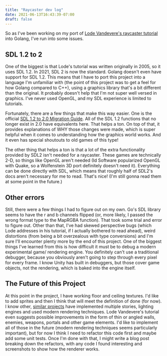 ```yaml
---
title: "Raycaster dev log"
date: 2021-06-13T16:43:39-07:00
draft: false
---
```


So as I've been working on my port of [Lode Vandevere's raycaster tutorial](https://lodev.org/cgtutor/index.html) into Golang, I've run into some issues. 

## SDL 1.2 to 2

One of the biggest is that Lode's tutorial was written originally in 2005, so it uses SDL 1.2. In 2021, SDL 2 is now the standard. Golang doesn't even have support for SDL 1.2. This means that I have to port this project into a language I'm unfamiliar with (the point of this project was to get a feel for how Golang compared to C++), using a graphics library that's a bit different than the original. It probably doesn't help that I'm not super well versed in graphics. I've never used OpenGL, and my SDL experience is limited to tutorials. 

Fortunately, there are a few things that make this way easier. One is the official [SDL 1.2 to 2.0 Migration Guide](https://wiki.libsdl.org/MigrationGuide). All of the SDL 1.2 functions that no longer exist in 2.0 have equivalents here. That helps a ton. On top of that, it provides explanations of WHY those changes were made, which is super helpful when it comes to understanding how the graphics world works. And it even has special shoutouts to old games of this type! 

The other thing that helps a ton is that a lot of the extra functionality provided by SDL2 isn't needed for a raycaster. These games are technically 2-D, so things like OpenGL aren't needed (Id Software popularized OpenGL with Quake, so a Wolfenstein 3D port definitely doesn't need it). Everything can be done directly with SDL, which means that roughly half of SDL2's docs aren't necessary for me to read. That's nice! (I'm still gonna read them at some point in the future.)

## Other errors

Still, there were a few things I had to figure out on my own. Go's SDL library seems to have the r and b channels flipped (or, more likely, I passed the wrong format type to the MapRGBA function). That took some trial and error to figure out. Other than that, I've had skewed perspective bugs (which Lode addresses in his tutorial, if I actually bothered to read ahead), weird distortions (from being a bit overzealous with type conversions) and I'm sure I'll encounter plenty more by the end of this project. One of the biggest things I've learned from this is how difficult it must be to debug a modern experimental game/ rendering engine. You definitely can't use a traditional debugger, because you obviously aren't going to step through every pixel for every frame. I know Unity has built in debuggers, but those cover game objects, not the rendering, which is baked into the engine itself.

## The Future of this Project

At this point in the project, I have working floor and ceiling textures. I'd like to add sprites and then I think that will meet the definition of done (for now). I know other, [similar projects](https://github.com/Owlzy/OwlRaycastEngine) have implemented multiple stories, lighting engines and used modern rendering techniques. Lode Vandevere's tutorial even suggests possible improvements in the form of thin or angled walls, enemies, weapons, portals and other game elements. I'd like to implement all of those in the future (modern rendering techniques seems particularly important), but for now I think I need to refactor this code first and maybe add some unit tests. Once I'm done with that, I might write a blog post breaking down the refactors, with any code I found interesting and screenshots to show how the renderer works.  